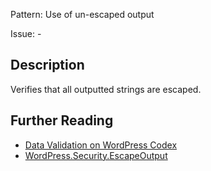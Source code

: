 Pattern: Use of un-escaped output

Issue: -

## Description

Verifies that all outputted strings are escaped.

## Further Reading

* [Data Validation on WordPress Codex](http://codex.wordpress.org/Data_Validation)
* [WordPress.Security.EscapeOutput](https://github.com/WordPress/WordPress-Coding-Standards/tree/develop/WordPress/Sniffs/Security/EscapeOutputSniff.php)